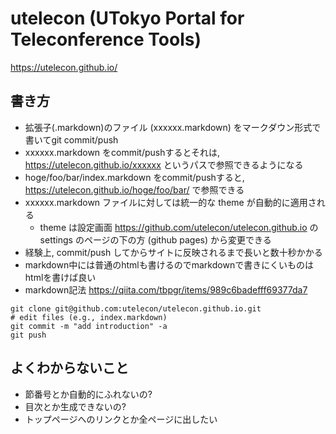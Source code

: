 # utelecon (UTokyo Portal for Teleconference Tools)

https://utelecon.github.io/

## 書き方

* 拡張子(.markdown)のファイル (xxxxxx.markdown) をマークダウン形式で書いてgit commit/push
* xxxxxx.markdown をcommit/pushするとそれは, https://utelecon.github.io/xxxxxx というパスで参照できるようになる
* hoge/foo/bar/index.markdown をcommit/pushすると, https://utelecon.github.io/hoge/foo/bar/  で参照できる
* xxxxxx.markdown ファイルに対しては統一的な theme が自動的に適用される
  * theme は設定画面 https://github.com/utelecon/utelecon.github.io  の settings のページの下の方 (github pages) から変更できる
* 経験上, commit/push してからサイトに反映されるまで長いと数十秒かかる
* markdown中には普通のhtmlも書けるのでmarkdownで書きにくいものはhtmlを書けば良い
* markdown記法 https://qiita.com/tbpgr/items/989c6badefff69377da7

```
git clone git@github.com:utelecon/utelecon.github.io.git
# edit files (e.g., index.markdown)
git commit -m "add introduction" -a
git push
```

## よくわからないこと

* 節番号とか自動的にふれないの?
* 目次とか生成できないの?
* トップページへのリンクとか全ページに出したい
